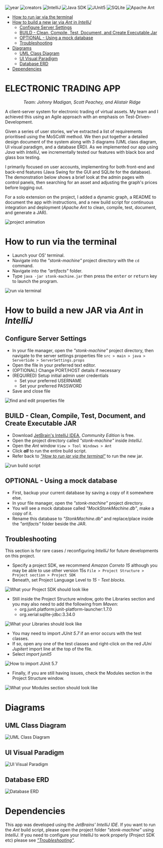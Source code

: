 ![year](https://img.shields.io/badge/2021-lightgrey?style=plastic)
![creators](https://img.shields.io/badge/Johnny,%20Scott,%20Alistair-yellow?style=plastic)
![IntelliJ](https://img.shields.io/badge/IntelliJ-blueviolet?style=plastic&logo=IntelliJ%20IDEA)
![Java SDK](https://img.shields.io/badge/Amazon%20Correto%2015%20(Java%20SDK)-orange?style=plastic&logo=Java)
![JUnit5](https://img.shields.io/badge/JUnit5-green?style=plastic&logo=JUnit5)
![SQLite](https://img.shields.io/badge/SQLite%20JDBC-blue?style=plastic&logo=SQLite)
![Apache Ant](https://img.shields.io/badge/Apache%20Ant-critical?style=plastic&logo=Apache%20Ant)

- [How to run jar via the terminal](#how-to-run-via-the-terminal)
- [How to build a new jar via *Ant* in *IntelliJ*](#how-to-build-a-new-jar-via-ant-in-intellij)
  - [Configure Server Settings](#configure-server-settings)
  - [BUILD - Clean, Compile, Test, Document, and Create Executable Jar](#build---clean-compile-test-document-and-create-executable-jar)
  - [OPTIONAL - Using a mock database](#optional---using-a-mock-database)
  - [Troubleshooting](#troubleshooting)
- [Diagrams](#diagrams)
  - [UML Class Diagram](#uml-class-diagram)
  - [UI Visual Paradigm](#ui-visual-paradigm)
  - [Database ERD](#database-erd)
- [Dependencies](#dependencies)

# **ELECTRONIC TRADING APP**

<p align="center"><em>Team: Johnny Madigan, Scott Peachey, and Alistair Ridge</em></p>

A client-server system for electronic trading of virtual assets. My team and I achieved this using an Agile approach with an emphasis on Test-Driven-Development. 

Given a series of user stories, we've extracted a list of requirements prioritised using the MoSCoW method. We then put together a detailed design document of the system along with 3 diagrams (UML class diagram, UI visual paradigm, and a database ERD). As we implemented our app using *Java* with *IntelliJ*, we incrementally tested our features with black box and glass box testing.

I primarily focused on user accounts, implementing for both front-end and back-end features (Java Swing for the GUI and SQLite for the database). The demonstration below shows a brief look at the admin pages with control panels, then searching for an asset and adjusting the graph's prices before logging out. 

For a solo extension on the project, I added a dynamic graph, a README to document the app with instructions, and a new build script for continuous integration and deployment (*Apache Ant* to clean, compile, test, document, and generate a JAR). 

![project animation](/img/readme-images/ezgif-demonstration.gif)

# **How to run via the terminal**

- Launch your OS' terminal.
- Navigate into the *"stonk-machine"* project directory with the `cd` command.
- Navigate into the *"artifacts"* folder.
- Type `java -jar stonk-machine.jar` then press the <kbd>enter</kbd> or <kbd>return</kbd> key to launch the program.

![run via terminal](/img/readme-images/run-via-terminal.gif)

# **How to build a new JAR via *Ant* in *IntelliJ***
## **Configure Server Settings**
- In your file manager, open the *"stonk-machine"* project directory, then navigate to the server settings properties file `src > main > java > ServerSide > ServerSettings.props`
- Open the file in your preferred text editor.
- (OPTIONAL) Change PORT/HOST details if necessary
- (REQUIRED) Setup initial admin user credentials
    - Set your preferred USERNAME
    - Set your preferred PASSWORD
- Save and close file

![find and edit properties file](/img/readme-images/nav-to-props.gif)

## **BUILD - Clean, Compile, Test, Document, and Create Executable JAR**
- Download [JetBrain's IntelliJ IDEA](https://www.jetbrains.com/idea/download/#section=windows), *Community Edition* is free.
- Open the project directory called *"stonk-machine"* inside *IntelliJ*.
- Open the *Ant* window `View > Tool Windows > Ant`
- Click ***all*** to run the entire build script.
- Refer back to [*"How to run jar via the terminal"*](#how-to-run-via-the-terminal) to run the new jar.

![run build script](/img/readme-images/run-build-script.gif)

## **OPTIONAL - Using a mock database**
- First, backup your current database by saving a copy of it somewhere else.
- In your file manager, open the *"stonk-machine"* project directory.
- You will see a mock database called *"MockStonkMachine.db"*, make a copy of it.
- Rename this database to *"StonkMachine.db"* and replace/place inside the *"artifacts"* folder beside the JAR.

## **Troubleshooting**
This section is for rare cases / reconfiguring *IntelliJ* for future developments on this project.

- Specify a project SDK, we recommend *Amazon Correto 15* although you may be able to use other version 15s `File > Project Structure > Project section > Project SDK`
- Beneath, set Project Language Level to *15 - Text blocks*.

![What your Project SDK should look like](/img/readme-images/project-SDK.png)

- Still inside the Project Structure window, goto the Libraries section and you may also need to add the following from *Maven*:
    - org.junit.platform:junit-platform-launcher:1.7.0
    - org.xerial:sqlite-jdbc:3.34.0

![What your Libraries should look like](/img/readme-images/libraries.png)

- You may need to import *JUnit 5.7* if an error occurs with the test classes.
- If so, open any one of the test classes and right-click on the red *JUni Jupitert* import line at the top of the file.
- Select *import junit5*

![How to import JUnit 5.7](/img/readme-images/import-junit.png)

- Finally, if you are still having issues, check the Modules section in the Project Structure window.

![What your Modules section should look like](/img/readme-images/modules.png)

# **Diagrams**
## **UML Class Diagram**
![UML Class Diagram](/docs/diagrams/Class-Diagram-V3.png)

## **UI Visual Paradigm**
![UI Visual Paradigm](/docs/diagrams/GUI-Diagram-V2.jpg)

## **Database ERD**
![Database ERD](/docs/diagrams/Database-ERD.png)

# **Dependencies**
This app was developed using the *JetBrains' IntelliJ IDE*. If you want to run the *Ant* build script, please open the project folder *"stonk-machine"* using *IntelliJ*. If you need to configure your IntelliJ to work properly (Project SDK etc) please see [*"Troubleshooting"*](#troubleshooting).
